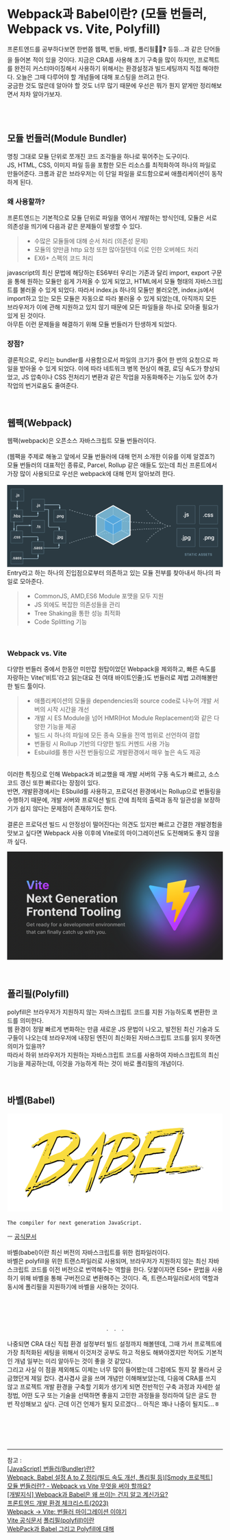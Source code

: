 # Webpack과 Babel이란? (모듈 번들러, Webpack vs. Vite, Polyfill)

프론트엔드를 공부하다보면 한번쯤 웹팩, 번들, 바벨, 폴리필🤷‍♂️❓ 등등...과 같은 단어들을 들어본 적이 있을 것이다. 지금은 CRA를 사용해 초기 구축을 많이 하지만, 프로젝트를 완전히 커스터마이징해서 사용하기 위해서는 환경설정과 빌드세팅까지 직접 해야한다. 오늘은 그때 다루어야 할 개념들에 대해 포스팅을 쓰려고 한다. <br/> 궁금한 것도 많은데 알아야 할 것도 너무 많기 때문에 우선은 뭐가 뭔지 얕게만 정리해보면서 차차 알아가보자.

<br/><br/>

## 모듈 번들러(Module Bundler)

명칭 그대로 모듈 단위로 쪼개진 코드 조각들을 하나로 묶어주는 도구이다. <br/> JS, HTML, CSS, 이미지 파일 등을 포함한 모든 리소스를 최적화하여 하나의 파일로 만들어준다. 크롬과 같은 브라우저는 이 단일 파일을 로드함으로써 애플리케이션이 동작하게 된다.

### 왜 사용할까?

프론트엔드는 기본적으로 모듈 단위로 파일을 엮어서 개발하는 방식인데, 모듈은 서로 의존성을 띄기에 다음과 같은 문제들이 발생할 수 있다.

> - 수많은 모듈들에 대해 순서 처리 (의존성 문제)
> - 모듈의 양만큼 http 요청 또한 많아질텐데 이로 인한 오버헤드 처리
> - EX6+ 스펙의 코드 처리

javascript의 최신 문법에 해당하는 ES6부터 우리는 기존과 달리 import, export 구문을 통해 원하는 모듈만 쉽게 가져올 수 있게 되었고, HTML에서 모듈 형태의 자바스크립트를 불러올 수 있게 되었다. 따라서 index.js 하나의 모듈만 불러오면, index.js에서 import하고 있는 모든 모듈은 자동으로 따라 불러올 수 있게 되었는데, 아직까지 모든 브라우저가 이에 관해 지원하고 있지 않기 때문에 모든 파일들을 하나로 모아줄 필요가 있게 된 것이다. <br/> 아무튼 이런 문제들을 해결하기 위해 모듈 번들러가 탄생하게 되었다.

### 장점?

결론적으로, 우리는 bundler를 사용함으로서 파일의 크기가 줄어 한 번의 요청으로 파일을 받아올 수 있게 되었다. 이에 따라 네트워크 병목 현상이 해결, 로딩 속도가 향상되었고, JS 압축이나 CSS 전처리기 변환과 같은 작업을 자동화해주는 기능도 있어 추가 작업의 번거로움도 줄여준다.

<br/>

## 웹팩(Webpack)

웹팩(webpack)은 오픈소스 자바스크립트 모듈 번들러이다. <br/><br/>
(웹팩을 주제로 해놓고 앞에서 모듈 번들러에 대해 먼저 소개한 이유를 이제 알겠죠?) <br/> 모듈 번들러의 대표적인 종류로, Parcel, Rollup 같은 애들도 있는데 최신 프론트에서 가장 많이 사용되므로 우선은 webpack에 대해 먼저 알아보려 한다. <br/><br/>
![webpack](image.png) <br/>
Entry라고 하는 하나의 진입점으로부터 의존하고 있는 모듈 전부를 찾아내서 하나의 파일로 모아준다. <br/>

> - CommonJS, AMD,ES6 Module 포맷을 모두 지원
> - JS 외에도 복잡한 의존성들을 관리
> - Tree Shaking을 통한 성능 최적화
> - Code Splitting 기능

<br/>

### Webpack vs. Vite

다양한 번들러 중에서 한동안 미만잡 원탑이었던 Webpack을 제외하고, 빠른 속도를 자랑하는 Vite('비트'라고 읽는대요 전 여태 바이트인줄;)도 번들러로 제법 고려해볼만한 빌드 툴이다. <br/>

> - 애플리케이션의 모듈을 dependencies와 source code로 나누어 개발 서버의 시작 시간을 개선
> - 개발 시 ES Module을 넘어 HMR(Hot Module Replacement)와 같은 다양한 기능을 제공
> - 빌드 시 하나의 파일에 모든 종속 모듈을 전역 범위로 선언하여 결합
> - 번들링 시 Rollup 기반의 다양한 빌드 커멘드 사용 가능
> - Esbuild를 통한 사전 번들링으로 개발환경에서 매우 높은 속도 제공

<br/>
이러한 특징으로 인해 Webpack과 비교했을 때 개발 서버의 구동 속도가 빠르고, 소스 코드 갱신 또한 빠르다는 장점이 있다. <br/> 반면, 개발환경에서는 ESbuild를 사용하고, 프로덕션 환경에서는 Rollup으로 번들링을 수행하기 때문에, 개발 서버와 프로덕션 빌드 간에 최적의 출력과 동작 일관성을 보장하기가 쉽지 않다는 문제점이 존재하기도 한다. <br/><br/> 결론은 프로덕션 빌드 시 안정성이 떨어진다는 의견도 있지만 빠르고 간결한 개발경험을 맛보고 싶다면 Webpack 사용 이후에 Vite로의 마이그레이션도 도전해봐도 좋지 않을까 싶다.

![vite](image-2.png)

<br/>

## 폴리필(Polyfill)

polyfill은 브라우저가 지원하지 않는 자바스크립트 코드를 지원 가능하도록 변환한 코드를 의미한다. <br/> 웹 환경이 정말 빠르게 변화하는 만큼 새로운 JS 문법이 나오고, 발전된 최신 기술과 도구들이 나오는데 브라우저에 내장된 엔진이 최신화된 자바스크립트 코드를 읽지 못하면 의미가 있을까? <br/> 따라서 하위 브라우저가 지원하는 자바스크립트 코드를 사용하여 자바스크립트의 최신 기능을 제공하는데, 이것을 가능하게 하는 것이 바로 폴리필의 개념이다.

<br/>

## 바벨(Babel)

![babel](image-1.png) <br/>

```
The compiler for next generation JavaScript.
```

ㅡ [공식문서](https://babeljs.io/docs/)
<br/><br/>
바벨(babel)이란 최신 버전의 자바스크립트를 위한 컴파일러이다. <br/>
바벨은 polyfill을 위한 트랜스파일러로 사용되며, 브라우저가 지원하지 않는 최신 자바스크립트 코드를 이전 버전으로 번역해주는 역할을 한다. 덧붙이자면 ES6+ 문법을 사용하기 위해 바벨을 통해 구버전으로 변환해주는 것이다. 즉, 트랜스파일러로서의 역할과 동시에 폴리필을 지원하기에 바벨을 사용하는 것이다.

<br/><br/><br/>

<div align='center'>.&emsp;.&emsp;.</div>
<br/>
나중되면 CRA 대신 직접 환경 설정부터 빌드 설정까지 해볼텐데, 그때 가서 프로젝트에 가장 최적화된 세팅을 위해서 이것저것 공부도 하고 적용도 해봐야겠지만 적어도 기본적인 개념 일부는 미리 알아두는 것이 좋을 것 같았다. <br/> 그리고 사실 이 점을 제외해도 이제는 너무 많이 들어봤는데 그럼에도 뭔지 잘 몰라서 궁금했던게 제일 컸다. 겸사겸사 글을 쓰며 개념만 이해해보았는데, 다음에 CRA를 쓰지 않고 프로젝트 개발 환경을 구축할 기회가 생기게 되면 전반적인 구축 과정과 자세한 설정법, 어떤 도구 또는 기술을 선택하면 좋을지 고민한 과정들을 정리하여 담은 글도 한 번 작성해보고 싶다. 근데 이건 언제가 될지 모르겠다... 아직은 꽤나 나중이 될지도...ㅎ

<br/><br/><br/><br/>

---

참고 : <br/>
[[JavaScript] 번들러(Bundler)란?](https://blog.leehov.in/24) <br/>
[Webpack, Babel 설정 A to Z 정리(빌드 속도 개선, 폴리필 등)[Smody 프로젝트]](https://wonsss.github.io/webpack/webpack-all-in-one/) <br/>
[모듈 번들러란? - Webpack vs Vite 무엇을 써야 할까요?](https://enjoydev.life/blog/frontend/4-module-bundler#webpack-vs-vite) <br/>
[[개발지식] Webpack과 Babel은 왜 쓰이는 건지 알고 계신가요?](https://junghyeonsu.tistory.com/277) <br/>
[프론트엔드 개발 환경 체크리스트(2023)](https://blog.shiren.dev/2023-03-20/) <br/>
[Webpack → Vite: 번들러 마이그레이션 이야기](https://engineering.ab180.co/stories/webpack-to-vite) <br/>
[Vite 공식문서](https://ko.vitejs.dev/guide/)
[폴리필(polyfill)이란](https://db2dev.tistory.com/entry/%ED%8F%B4%EB%A6%AC%ED%95%84Polyfill%EC%9D%B4%EB%9E%80) <br/>
[WebPack과 Babel 그리고 Polyfill에 대해](https://velog.io/@hozzijeong/WebPack%EA%B3%BC-Babel-%EA%B7%B8%EB%A6%AC%EA%B3%A0-Polyfill%EC%97%90-%EB%8C%80%ED%95%B4#%ED%8F%B4%EB%A6%AC%ED%95%84) <br/>
